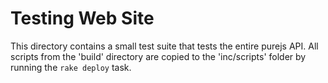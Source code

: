 # Testing Web Site

This directory contains a small test suite that tests the entire purejs API. All scripts from the 'build' directory are copied to the 'inc/scripts' folder by running the `rake deploy` task.